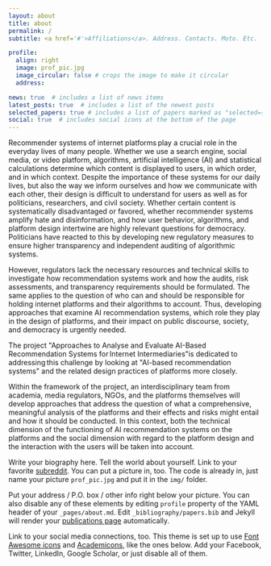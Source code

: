 ```yaml
---
layout: about
title: about
permalink: /
subtitle: <a href='#'>Affiliations</a>. Address. Contacts. Moto. Etc.

profile:
  align: right
  image: prof_pic.jpg
  image_circular: false # crops the image to make it circular
  address:

news: true  # includes a list of news items
latest_posts: true  # includes a list of the newest posts
selected_papers: true # includes a list of papers marked as "selected={true}"
social: true  # includes social icons at the bottom of the page
---
```


Recommender systems of internet platforms play a crucial role in the everyday lives of many people. Whether we use a search engine, social media, or video platform, algorithms, artificial intelligence (AI) and statistical calculations determine which content is displayed to users, in which order, and in which context. Despite the importance of these systems for our daily lives, but also the way we inform ourselves and how we communicate with each other,  their design is difficult to understand for users as well as for politicians, researchers, and civil society. Whether certain content is systematically disadvantaged or favored, whether recommender systems amplify hate and disinformation, and how user behavior, algorithms, and platform design intertwine are highly relevant questions for democracy. Politicians have reacted to this by developing new regulatory measures to ensure higher transparency and independent auditing of algorithmic systems.  

However, regulators lack the necessary resources and technical skills to investigate how recommendation systems work and how the audits, risk assessments, and transparency requirements should be formulated. The same applies to the question of who can and should be responsible for holding internet platforms and their algorithms to account. Thus, developing approaches that examine AI recommendation systems, which role they play in the design of platforms, and their impact on public discourse, society, and democracy is urgently needed.

The project "Approaches to Analyse and Evaluate AI-Based Recommendation Systems for Internet Intermediaries"is dedicated to addressing this challenge by looking at "AI-based recommendation systems" and the related design practices of platforms more closely.   

Within the framework of the project, an interdisciplinary team from academia, media regulators, NGOs, and the platforms themselves will develop approaches that address the question of what a comprehensive, meaningful analysis of the platforms and their effects and risks might entail and how it should be conducted. In this context, both the technical dimension of the functioning of AI recommendation systems on the platforms and the social dimension with regard to the platform design and the interaction with the users will be taken into account.

Write your biography here. Tell the world about yourself. Link to your favorite [subreddit](http://reddit.com). You can put a picture in, too. The code is already in, just name your picture `prof_pic.jpg` and put it in the `img/` folder.

Put your address / P.O. box / other info right below your picture. You can also disable any of these elements by editing `profile` property of the YAML header of your `_pages/about.md`. Edit `_bibliography/papers.bib` and Jekyll will render your [publications page](/al-folio/publications/) automatically.

Link to your social media connections, too. This theme is set up to use [Font Awesome icons](http://fortawesome.github.io/Font-Awesome/) and [Academicons](https://jpswalsh.github.io/academicons/), like the ones below. Add your Facebook, Twitter, LinkedIn, Google Scholar, or just disable all of them.
